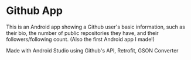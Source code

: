 # Github App

This is an Android app showing a Github user's basic information, 
such as their bio, the number of public repositories they have, and their followers/following count.
(Also the first Android app I made!)

Made with Android Studio using Github's API, Retrofit, GSON Converter
